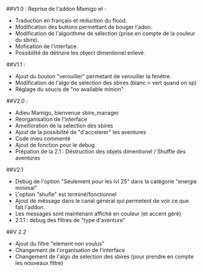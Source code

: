 ##V1.0 :
Reprise de l'addon Mamigo et :
- Traduction en français et réduction du flood.
- Modification des buttons permettant de bouger l'adon.
- Modification de l'algorithme de sélection (prise en compte de la couleur du sbire).
- Mofication de l'interface.
- Possibilité de détruire les object dimentionel enlevé.

##V1.1 :
- Ajout du bouton "verouiller" permetant de verouiller la fenêtre.
- Modification de l'algo de selection des sbires (blanc > vert quand on xp)
- Réglage du soucis de "no available minion"

##V2.0 :
- Adieu Mamigo, bienvenue sbire_manager
- Réorganisation de l'interface
- Ameilloration de la selection des sbires
- Ajout de la possibilité de "d'accelerer" les aventures
- Code mieu commenté
- Ajout de fonction pour le debug
- Prépation de la 2.1 : Déstruction des objets dimentionel / Shuffle des aventures

##V2.1
- Debug de l'option "Seulement pour les lvl 25" dans la catégorie "energie minimal"
- L'option "shufle" est terminé/fonctionnel
- Ajout de méssage dans le canal général qui permetent de voir ce que fait l'addon.
- Les messages sont maintenant affiché en couleur (et accent géré)
- 2.1.1 : debug des filtres de "type d'aventure"

##V 2.2
- Ajout du filtre "element non voulus"
- Changement de l'organisation de l'interface
- Changement de l'algo de selection des sbires (pour prendre en compte les nouveaux filtre)
